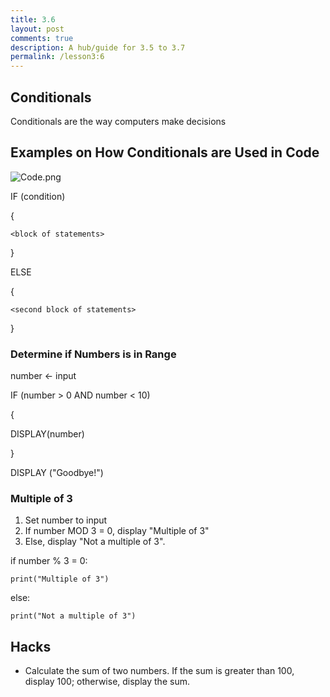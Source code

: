 ```yaml
---
title: 3.6
layout: post
comments: true
description: A hub/guide for 3.5 to 3.7
permalink: /lesson3:6
---
```

## Conditionals
Conditionals are the way computers make decisions

## Examples on How Conditionals are Used in Code
![Code.png]({{site.baseurl}}/images/Code.png.png)

IF (condition)

{

    <block of statements>

}

ELSE

{

    <second block of statements>

}

### Determine if Numbers is in Range
number ← input

IF (number > 0 AND number < 10)

{

DISPLAY(number)

}

DISPLAY ("Goodbye!")

### Multiple of 3
1. Set number to input
2. If number MOD 3 = 0, display "Multiple of 3"
3. Else, display "Not a multiple of 3".

if number % 3 = 0:

    print("Multiple of 3")

else:

    print("Not a multiple of 3")

## Hacks
 - Calculate the sum of two numbers. If the sum is greater than 100, display 100; otherwise, display the sum.